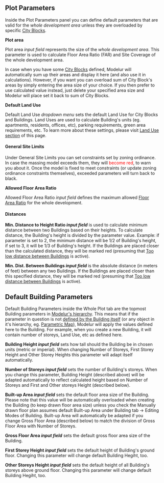 Plot Parameters
---------------
Inside the Plot Parameters panel you can define default parameters that are valid for the _whole development area_ unless they are overloaded by specific [City Blocks](#city_block). 

**Plot area**

Plot area _input field_ represents the size of the _whole development area_. This parameter is used to calculate Floor Area Ratio (FAR) and Site Coverage of the whole development area.

In case when you have some [City Blocks](#city_block) defined, Modelur will automatically sum up their areas and display it here (and also use it in calculations). However, if you want you can overload sum of City Block's areas by simply entering the area size of your choice. If you then prefer to use calculated value instead, just delete your specified area size and Modelur will place set it back to sum of City Blocks.   

**Default Land Use**

Default Land Use _dropdown menu_ sets the default Land Use for City Blocks and Buildings. Land Uses are used to calculate Building's units (eg. apartments, residents, offices, etc), parking requirements, green area requirements, etc. To learn more about these settings, please visit [Land Use section](land_use) of this page.

#### General Site Limits ####

Under General Site Limits you can set constraints set by zoning ordinance. In case the massing model exceeds them, they will <span style="color:red">become red</span>, to warn you about it. Once the model is fixed to meet constraints (or update zoning ordinance constraints themselves), exceeded parameters will turn back to black.

**Allowed Floor Area Ratio** 

Allowed Floor Area Ratio _input field_ defines the maximum allowed [Floor Area Ratio](https://www.planning.org/pas/reports/report111.htm) for the whole development.
 
#### Distances ####
 
**Min. Distance to Height Ratio _input field_** is used to calculate minimum distance between two Buildings based on their heights. To calculate distance, the Building's height is divided by the parameter value. Example: if parameter is set to 2, the minimum distance will be 1/2 of Building's height, if set to 3, it will be 1/3 of Building's height. If the Buildings are placed closer than the calculated distance, they will be marked red (presuming that [Too low distance between Buildings](survey/#warnings) is active).

**Min. Dist. Between Buildings _input field_** is the absolute distance (in meters of feet) between any two Buildings. If the Buildings are placed closer than this specified distance, they will be marked red (presuming that [Too low distance between Buildings](survey/#warnings) is active).

Default Building Parameters
---------------------------
Default Building Parameters inside the Whole Plot tab are the topmost Building parameters in [Modelur's hierarchy](/quickstart/#step-3-changing-the-parameters). This means that if the parameter in question is not [defined by the Building itself](building/#selected-building-parameters) (or any object in it's hierarchy, eg. [Parametric Map](#parametric-maps)), Modelur will apply the values defined here to the Building. For example, when you create a new Building, it will contain number of storeys, Land Use, etc as defined here.

**Building Height _input field_** sets how tall should the Building be in chosen units (metric or imperial). When changing Number of Storeys, First Storey Height and Other Storey Heights this parameter will adapt itself automatically.

**Number of Storeys _input field_** sets the number of Building's storeys. When you change this parameter, Building Height (described above) will be adapted automatically to reflect calculated height based on Number of Storeys and First and Other storeys Height (described below).

**Built-up Area _input field_** sets the default floor area size of the Building. Please note that this value will be automatically overloaded when creating the Building (to keep drawn floor area size) unless you check the Manually drawn floor plan assumes default Built-up Area under Building tab → Editing Modes of Building. Built-up Area will automatically be adapted if you change Gross Floor Area (described below) to match the division of Gross Floor Area with Number of Storeys. 

**Gross Floor Area _input field_** sets the default gross floor area size of the Building.

 
**First Storey Height _input field_** sets the default height of Building's ground floor. Changing this parameter will change default Building Hegiht, too.

**Other Storeys Height _input field_** sets the default height of all Building's storeys above ground floor. Changing this parameter will change default Building Hegiht, too.